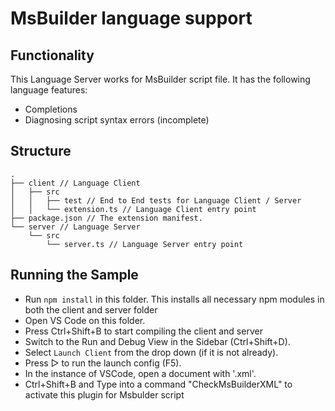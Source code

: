 # MsBuilder language support


## Functionality

This Language Server works for MsBuilder script file. It has the following language features:
- Completions
- Diagnosing script syntax errors (incomplete)


## Structure

```
.
├── client // Language Client
│   ├── src
│   │   ├── test // End to End tests for Language Client / Server
│   │   └── extension.ts // Language Client entry point
├── package.json // The extension manifest.
└── server // Language Server
    └── src
        └── server.ts // Language Server entry point
```

## Running the Sample

- Run `npm install` in this folder. This installs all necessary npm modules in both the client and server folder
- Open VS Code on this folder.
- Press Ctrl+Shift+B to start compiling the client and server 
- Switch to the Run and Debug View in the Sidebar (Ctrl+Shift+D).
- Select `Launch Client` from the drop down (if it is not already).
- Press ▷ to run the launch config (F5).
- In the instance of VSCode, open a document with '.xml'.
- Ctrl+Shift+B and Type into a command "CheckMsBuilderXML" to activate this plugin for Msbulder script

